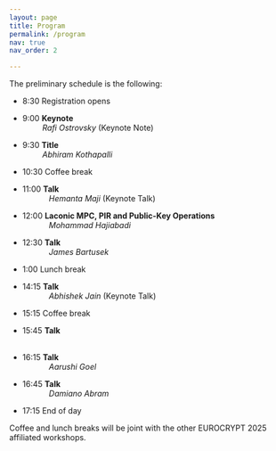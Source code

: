 ```yaml
---
layout: page
title: Program
permalink: /program
nav: true
nav_order: 2

---
```


The preliminary schedule is the following:

- 8:30	Registration opens

- 9:00	**Keynote** <br>
	&nbsp;&nbsp;&nbsp;&nbsp;&nbsp;&nbsp;&nbsp;&nbsp; *Rafi Ostrovsky* (Keynote Note)
- 9:30	**Title** <br>
	&nbsp;&nbsp;&nbsp;&nbsp;&nbsp;&nbsp;&nbsp;&nbsp; *Abhiram Kothapalli* 

- 10:30 Coffee break

- 11:00	**Talk** <br>
	&nbsp;&nbsp;&nbsp;&nbsp;&nbsp;&nbsp;&nbsp;&nbsp;&nbsp;&nbsp;&nbsp; *Hemanta Maji* (Keynote Talk)
- 12:00 **Laconic MPC, PIR and Public-Key Operations**	 <br>
	&nbsp;&nbsp;&nbsp;&nbsp;&nbsp;&nbsp;&nbsp;&nbsp;&nbsp;&nbsp;&nbsp; *Mohammad Hajiabadi*
- 12:30	**Talk**  <br>
	&nbsp;&nbsp;&nbsp;&nbsp;&nbsp;&nbsp;&nbsp;&nbsp;&nbsp;&nbsp;&nbsp; *James Bartusek*

- 1:00 Lunch break

- 14:15 **Talk** <br>
	&nbsp;&nbsp;&nbsp;&nbsp;&nbsp;&nbsp;&nbsp;&nbsp;&nbsp;&nbsp;&nbsp; *Abhishek Jain* (Keynote Talk)

- 15:15 Coffee break

- 15:45 **Talk** <br>
	&nbsp;&nbsp;&nbsp;&nbsp;&nbsp;&nbsp;&nbsp;&nbsp;&nbsp;&nbsp;&nbsp; 
- 16:15 **Talk** <br>
	&nbsp;&nbsp;&nbsp;&nbsp;&nbsp;&nbsp;&nbsp;&nbsp;&nbsp;&nbsp;&nbsp; *Aarushi Goel*
- 16:45 **Talk**<br>
	&nbsp;&nbsp;&nbsp;&nbsp;&nbsp;&nbsp;&nbsp;&nbsp;&nbsp;&nbsp;&nbsp; *Damiano Abram*

- 17:15 End of day  

Coffee and lunch breaks will be joint with the other EUROCRYPT 2025 affiliated workshops.

